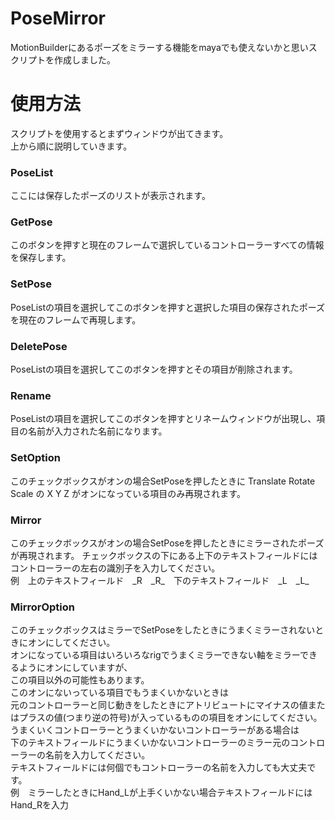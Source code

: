 # PoseMirror
MotionBuilderにあるポーズをミラーする機能をmayaでも使えないかと思いスクリプトを作成しました。

# 使用方法  
スクリプトを使用するとまずウィンドウが出てきます。  
上から順に説明していきます。

### PoseList
ここには保存したポーズのリストが表示されます。

### GetPose  
このボタンを押すと現在のフレームで選択しているコントローラーすべての情報を保存します。

### SetPose
PoseListの項目を選択してこのボタンを押すと選択した項目の保存されたポーズを現在のフレームで再現します。

### DeletePose
PoseListの項目を選択してこのボタンを押すとその項目が削除されます。

### Rename
PoseListの項目を選択してこのボタンを押すとリネームウィンドウが出現し、項目の名前が入力された名前になります。

### SetOption
このチェックボックスがオンの場合SetPoseを押したときに Translate Rotate Scale の X Y Z がオンになっている項目のみ再現されます。

### Mirror
このチェックボックスがオンの場合SetPoseを押したときにミラーされたポーズが再現されます。
チェックボックスの下にある上下のテキストフィールドにはコントローラーの左右の識別子を入力してください。  
例　上のテキストフィールド　_R　\_R\_　下のテキストフィールド　_L　\_L\_

### MirrorOption
このチェックボックスはミラーでSetPoseをしたときにうまくミラーされないときにオンにしてください。   
オンになっている項目はいろいろなrigでうまくミラーできない軸をミラーできるようにオンにしていますが、   
この項目以外の可能性もあります。   
このオンにないっている項目でもうまくいかないときは   
元のコントローラーと同じ動きをしたときにアトリビュートにマイナスの値またはプラスの値(つまり逆の符号)が入っているものの項目をオンにしてください。   
うまくいくコントローラーとうまくいかないコントローラーがある場合は   
下のテキストフィールドにうまくいかないコントローラーのミラー元のコントローラーの名前を入力してください。   
テキストフィールドには何個でもコントローラーの名前を入力しても大丈夫です。   
例　ミラーしたときにHand_Lが上手くいかない場合テキストフィールドにはHand_Rを入力

